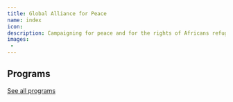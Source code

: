 ```yaml
---
title: Global Alliance for Peace
name: index
icon: 
description: Campaigning for peace and for the rights of Africans refugees affected by war.
images: 
 -
---
```


<section>

## Programs

<programs></programs>

[See all programs](/programs)

</section>
<what-we-do></what-we-do>
